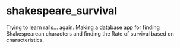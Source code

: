 shakespeare_survival
====================

Trying to learn rails... again. Making a database app for finding Shakespearean characters and finding the Rate of survival based on characteristics.